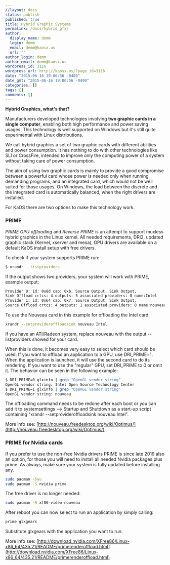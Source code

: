 ```yaml
---
//layout: docs
status: publish
published: true
title: Hybrid Graphic Systems
permalink: /docs/hybrid_gfx/
author:
  display_name: demm
  login: demm
  email: demm@kaosx.us
  url: ""
author_login: demm
author_email: demm@kaosx.us
wordpress_id: 3116
wordpress_url: http://kaosx.us/?page_id=3116
date: "2015-06-16 19:06:56 -0400"
date_gmt: "2015-06-16 19:06:56 -0400"
categories: []
tags: []
comments: []
---
```


**Hybrid Graphics, what's that?**

Manufacturers developed technologies involving **two graphic cards in a single computer**, enabling both high performance and power saving usages. This technology is well supported on Windows but it's still quite experimental with Linux distributions.

We call hybrid graphics a set of two graphic cards with different abilities and power consumption. It has nothing to do with other technologies like SLI or CrossFire, intended to improve only the computing power of a system without taking care of power consumption.

The aim of using two graphic cards is mainly to provide a good compromise between a powerful card whose power is needed only when running demanding programs, and an integrated card, which would not be well suited for those usages. On Windows, the load between the discrete and the integrated card is automatically balanced, when the right drivers are installed.

For KaOS there are two options to make this technology work.

### PRIME

_PRIME GPU offloading_ and _Reverse PRIME_ is an attempt to support muxless hybrid graphics in the Linux kernel. All needed requirements, DRI2, updated graphic stack (Kernel, xserver and mesa), GPU drivers are available on a default KaOS install setup with free drivers.

To check if your system supports PRIME run:

```sh
$ xrandr --listproviders
```

If the output shows two providers, your system will work with PRIME, example output:

```sh
Provider 0: id: 0x8d cap: 0xb, Source Output, Sink Output,
Sink Offload crtcs: 4 outputs: 5 associated providers: 0 name:Intel
Provider 1: id: 0x64 cap: 0x7, Source Output, Sink Output,
Source Offload crtcs: 4 outputs: 1 associated providers: 0 name:nouveau
```

To use the Nouveau card in this example for offloading the Intel card:

```sh
xrandr --setprovideroffloadsink nouveau Intel
```

If you have an ATI/Radeon system, replace nouveau with the output --listproviders showed for your card.

When this is done, it becomes very easy to select which card should be used. If you want to offload an application to a GPU, use DRI_PRIME=1. When the application is launched, it will use the second card to do its rendering. If you want to use the "regular" GPU, set DRI_PRIME to 0 or omit it. The behavior can be seen in the following example:

```sh
$ DRI_PRIME=0 glxinfo | grep "OpenGL vendor string"
OpenGL vendor string: Intel Open Source Technology Center
$ DRI_PRIME=1 glxinfo | grep "OpenGL vendor string"
OpenGL vendor string: nouveau
```

The offloading command needs to be redone after each boot or you can add it to systemsettings --> Startup and Shutdown as a start-up script containing "xrandr --setprovideroffloadsink nouveau Intel".

More info see:
[http://nouveau.freedesktop.org/wiki/Optimus/](http://nouveau.freedesktop.org/wiki/Optimus/)

### PRIME for Nvidia cards

If you prefer to use the non-free Nvidia drivers PRIME is since late 2019 also an option, for those you will need to install all needed Nvidia packages plus prime. As always, make sure your system is fully updated before installing any.

```sh
sudo pacman -Syu
sudo pacman -S nvidia prime
```

The free driver is no longer needed:

```sh
sudo pacman -R xf86-video-nouveau
```

After reboot you can now select to run an application by simply calling:

```sh
prime glxgears
```

Substitute glxgears with the application you want to run.

More info see:
[http://download.nvidia.com/XFree86/Linux-x86_64/435.21/README/primerenderoffload.html](http://download.nvidia.com/XFree86/Linux-x86_64/435.21/README/primerenderoffload.html)
